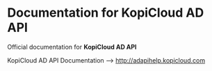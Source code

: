 # Documentation for KopiCloud AD API

Official documentation for **KopiCloud AD API**

KopiCloud AD API Documentation --> http://adapihelp.kopicloud.com

